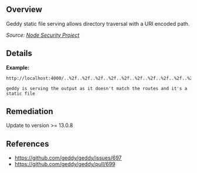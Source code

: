 ## Overview

Geddy static file serving allows directory traversal with a URI encoded path.

_Source: [Node Security Project](https://nodesecurity.io/advisories/10)_

## Details
**Example:**

```
http://localhost:4000/..%2f..%2f..%2f..%2f..%2f..%2f..%2f..%2f..%2f..%2f..%2f..%2f..%2f..%2f..%2f..%2fetc/passwd

geddy is serving the output as it doesn't match the routes and it's a static file
```

## Remediation

Update to version >= 13.0.8

## References
- https://github.com/geddy/geddy/issues/697
- https://github.com/geddy/geddy/pull/699
